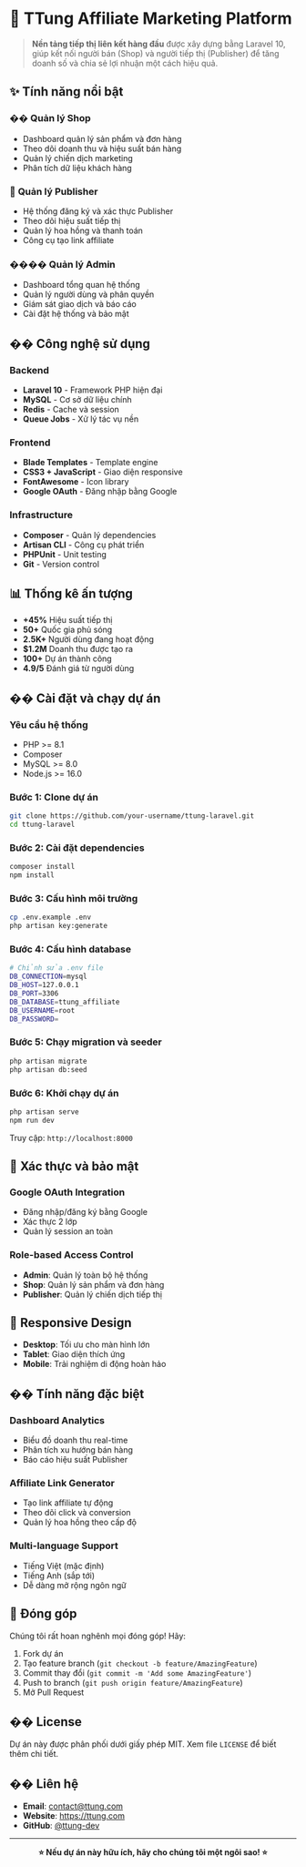 # 🚀 TTung Affiliate Marketing Platform

> **Nền tảng tiếp thị liên kết hàng đầu** được xây dựng bằng Laravel 10, giúp kết nối người bán (Shop) và người tiếp thị (Publisher) để tăng doanh số và chia sẻ lợi nhuận một cách hiệu quả.

## ✨ Tính năng nổi bật

### �� **Quản lý Shop**
- Dashboard quản lý sản phẩm và đơn hàng
- Theo dõi doanh thu và hiệu suất bán hàng
- Quản lý chiến dịch marketing
- Phân tích dữ liệu khách hàng

### 📢 **Quản lý Publisher**
- Hệ thống đăng ký và xác thực Publisher
- Theo dõi hiệu suất tiếp thị
- Quản lý hoa hồng và thanh toán
- Công cụ tạo link affiliate

### ��‍�� **Quản lý Admin**
- Dashboard tổng quan hệ thống
- Quản lý người dùng và phân quyền
- Giám sát giao dịch và báo cáo
- Cài đặt hệ thống và bảo mật

## ��️ Công nghệ sử dụng

### **Backend**
- **Laravel 10** - Framework PHP hiện đại
- **MySQL** - Cơ sở dữ liệu chính
- **Redis** - Cache và session
- **Queue Jobs** - Xử lý tác vụ nền

### **Frontend**
- **Blade Templates** - Template engine
- **CSS3 + JavaScript** - Giao diện responsive
- **FontAwesome** - Icon library
- **Google OAuth** - Đăng nhập bằng Google

### **Infrastructure**
- **Composer** - Quản lý dependencies
- **Artisan CLI** - Công cụ phát triển
- **PHPUnit** - Unit testing
- **Git** - Version control

## 📊 Thống kê ấn tượng

- **+45%** Hiệu suất tiếp thị
- **50+** Quốc gia phủ sóng
- **2.5K+** Người dùng đang hoạt động
- **$1.2M** Doanh thu được tạo ra
- **100+** Dự án thành công
- **4.9/5** Đánh giá từ người dùng

## �� Cài đặt và chạy dự án

### **Yêu cầu hệ thống**
- PHP >= 8.1
- Composer
- MySQL >= 8.0
- Node.js >= 16.0

### **Bước 1: Clone dự án**
```bash
git clone https://github.com/your-username/ttung-laravel.git
cd ttung-laravel
```

### **Bước 2: Cài đặt dependencies**
```bash
composer install
npm install
```

### **Bước 3: Cấu hình môi trường**
```bash
cp .env.example .env
php artisan key:generate
```

### **Bước 4: Cấu hình database**
```bash
# Chỉnh sửa .env file
DB_CONNECTION=mysql
DB_HOST=127.0.0.1
DB_PORT=3306
DB_DATABASE=ttung_affiliate
DB_USERNAME=root
DB_PASSWORD=
```

### **Bước 5: Chạy migration và seeder**
```bash
php artisan migrate
php artisan db:seed
```

### **Bước 6: Khởi chạy dự án**
```bash
php artisan serve
npm run dev
```

Truy cập: `http://localhost:8000`

## 🔐 Xác thực và bảo mật

### **Google OAuth Integration**
- Đăng nhập/đăng ký bằng Google
- Xác thực 2 lớp
- Quản lý session an toàn

### **Role-based Access Control**
- **Admin**: Quản lý toàn bộ hệ thống
- **Shop**: Quản lý sản phẩm và đơn hàng
- **Publisher**: Quản lý chiến dịch tiếp thị

## 📱 Responsive Design

- **Desktop**: Tối ưu cho màn hình lớn
- **Tablet**: Giao diện thích ứng
- **Mobile**: Trải nghiệm di động hoàn hảo

## �� Tính năng đặc biệt

### **Dashboard Analytics**
- Biểu đồ doanh thu real-time
- Phân tích xu hướng bán hàng
- Báo cáo hiệu suất Publisher

### **Affiliate Link Generator**
- Tạo link affiliate tự động
- Theo dõi click và conversion
- Quản lý hoa hồng theo cấp độ

### **Multi-language Support**
- Tiếng Việt (mặc định)
- Tiếng Anh (sắp tới)
- Dễ dàng mở rộng ngôn ngữ

## 🤝 Đóng góp

Chúng tôi rất hoan nghênh mọi đóng góp! Hãy:

1. Fork dự án
2. Tạo feature branch (`git checkout -b feature/AmazingFeature`)
3. Commit thay đổi (`git commit -m 'Add some AmazingFeature'`)
4. Push to branch (`git push origin feature/AmazingFeature`)
5. Mở Pull Request

## �� License

Dự án này được phân phối dưới giấy phép MIT. Xem file `LICENSE` để biết thêm chi tiết.

## �� Liên hệ

- **Email**: contact@ttung.com
- **Website**: https://ttung.com
- **GitHub**: [@ttung-dev](https://github.com/ttung-dev)

---

<div align="center">

**⭐ Nếu dự án này hữu ích, hãy cho chúng tôi một ngôi sao! ⭐**

</div>